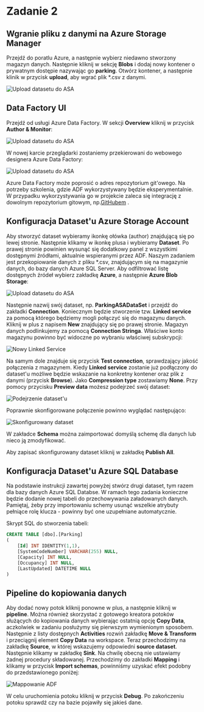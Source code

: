 # Zadanie 2

## Wgranie pliku z danymi na Azure Storage Manager

Przejdź do poratlu Azure, a następnie wybierz niedawno stworzony magazyn danych. Następnie kliknij w sekcję **Blobs** i dodaj nowy kontener o prywatnym dostępie nazywając go **parking**. Otwórz kontener, a następnie klinik w przycisk **upload**, aby wgrać plik *.csv z danymi.

![Upload datasetu do ASA](../Imgs/UploadDatasetASA.PNG)

## Data Factory UI

Przejdź od usługi Azure Data Factory. W sekcji **Overview** kliknij w przycisk **Author & Monitor**:

![Upload datasetu do ASA](../Imgs/AuthorAndMonitorADF.png)

W nowej karcie przeglądarki zostaniemy przekierowani do webowego designera Azure Data Factory:

![Upload datasetu do ASA](../Imgs/WebDesignerADF.PNG)

Azure Data Factory może poprosić o adres repozytorium git'owego. Na potrzeby szkolenia, gdzie ADF wykorzystywany będzie eksperymentalnie. W przypadku wykorzystywania go w projekcie zaleca się integrację z dowolnym repozytorium gitowym, np.[GitHubem](https://azure.microsoft.com/en-us/blog/azure-data-factory-visual-tools-now-supports-github-integration/) .

## Konfiguracja Dataset'u Azure Storage Account

Aby stworzyć dataset wybieramy ikonkę ołówka (author) znajdującą się po lewej stronie. Następnie klikamy w ikonkę plusa i wybieramy **Dataset**. Po prawej stronie powinien wysunąć się dodatkowy panel z wszystkimi dostępnymi źródłami, aktualnie wspieranymi przez ADF. Naszym zadaniem jest przekopiowanie danych z pliku *.csv, znajdującym się na magazynie danych, do bazy danych Azure SQL Server. Aby odfiltrować listę dostępnych źródeł wybierz zakładkę **Azure**, a następnie **Azure Blob Storage**:

![Upload datasetu do ASA](../Imgs/DataSetASA.png)

Następnie nazwij swój dataset, np. **ParkingASADataSet** i przejdź do zakładki **Connection**. Koniecznym będzie stworzenie tzw. **Linked service** za pomocą którego będziemy mogli połączyć się do magazynu danych. Kliknij w plus z napisem **New** znajdujący się po prawej stronie. Magazyn danych podlinkujemy za pomocą **Connection Stringa**. Właściwe konto magazynu powinno być widoczne po wybraniu właściwej subskrypcji:

![Nowy Linked Service](../Imgs/NewLinkedService.png)

Na samym dole znajduje się przycisk **Test connection**, sprawdzający jakość połączenia z magazynem.
Kiedy **Linked service** zostanie już podłączony do dataset'u możliwe będzie wskazanie na konkretny kontener oraz plik z danymi (przycisk **Browse**). Jako **Compression type** zostawiamy **None**. Przy pomocy przycisku **Preview data** możesz podejrzeć swój dataset:

![Podejrzenie dataset'u](../Imgs/PreviewDataset.png)

Poprawnie skonfigorowane połączenie powinno wyglądać następująco:

![Skonfigurowany dataset](../Imgs/ConfiguredDataSetConnection.png)

W zakładce **Schema** można zaimportować domyślą schemę dla danych lub nieco ją zmodyfikować.

Aby zapisać skonfigurowany dataset kliknij w zakładkę **Publish All**.

## Konfiguracja Dataset'u Azure SQL Database

Na podstawie instrukcji zawartej powyżej stwórz drugi dataset, tym razem dla bazy danych Azure SQL Databse. W ramach tego zadania konieczne będzie dodanie nowej tabeli do przechowywania załadowanych danych. Pamiętaj, żeby przy importowaniu schemy usunąć wszelkie atrybuty pełniące rolę klucza - powinny być one uzupełniane automatycznie.

Skrypt SQL do stworzenia tabeli:

```sql
CREATE TABLE [dbo].[Parking]
(
	[Id] INT IDENTITY(1,1),
	[SystemCodeNumber] VARCHAR(255) NULL,
	[Capacity] INT NULL,
	[Occupancy] INT NULL,
	[LastUpdated] DATETIME NULL
)
```

## Pipeline do kopiowania danych

Aby dodać nowy potok kliknij ponowne w plus, a następnie kliknij w **pipeline**. Można również skorzystać z gotowego kreatora potoków służących do kopiowania danych wybierając ostatnią opcję **Copy Data**, aczkolwiek w zadaniu posłużymy się pierwszym wymienionym sposobem. Następnie z listy dostępnych **Activities** rozwiń zakładkę **Move & Transform** i przeciągnij element **Copy Data** na workspace. Teraz przechodzimy na zakładkę **Source**, w której wskazujemy odpowiedni **source dataset**. Następnie klikamy w zakładkę **Sink**. Na chwilę obecną nie ustawiamy żadnej procedury składowanej. Przechodzimy do zakładki **Mapping** i klikamy w przycisk **Import schemas**, powinniśmy uzyskać efekt podobny do przedstawionego poniżej:

![Mappowanie ADF](../Imgs/MappingADF.png)

W celu uruchomienia potoku kliknij w przycisk **Debug**. Po zakończeniu potoku sprawdź czy na bazie pojawiły się jakieś dane.